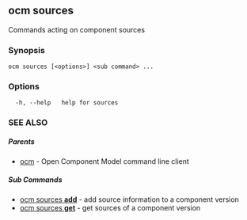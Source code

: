 ## ocm sources

Commands acting on component sources

### Synopsis

```
ocm sources [<options>] <sub command> ...
```

### Options

```
  -h, --help   help for sources
```

### SEE ALSO

##### Parents

* [ocm](ocm.md)	 - Open Component Model command line client


##### Sub Commands

* [ocm sources <b>add</b>](ocm_sources_add.md)	 - add source information to a component version
* [ocm sources <b>get</b>](ocm_sources_get.md)	 - get sources of a component version

